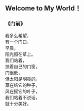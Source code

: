 ## Welcome to My World！
### <p>**《门前》**
我多么希望，<br />
有一个门口，<br />
早晨，<br />
阳光照在草上。<br />
我们站着，<br />
扶着自己的门窗，<br />
门很低，<br />
但太阳是明亮的。<br />
草在结它的种子，<br />
风在摇它的叶子，<br />
我们站着不说话，<br />
就十分美好。</p>

